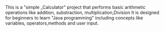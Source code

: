 This is a "simple _Calculator" project
that performs basic arithmetic operations like
addition, substraction, multiplication,Division
It is designed for beginners to learn "Java programming" 
including concepts like variables, operators,methods 
and user input.

